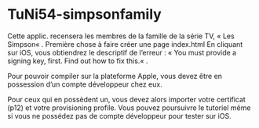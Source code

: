 TuNi54-simpsonfamily
====================

Cette applic. recensera les membres de la famille de la série TV, « Les Simpson« .
Première chose à faire créer une page index.html
En cliquant sur iOS, vous obtiendrez le descriptif de l’erreur : « You must provide a signing key, first. Find out how to fix this.« .

Pour pouvoir compiler sur la plateforme Apple, vous devez être en possession d’un compte développeur chez eux. 

Pour ceux qui en possèdent un, vous devez alors importer votre certificat (p12) et votre provisioning profile.
 Vous pouvez poursuivre le tutoriel même si vous ne possédez pas de compte développeur pour tester sur iOS.
